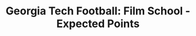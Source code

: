 ---
layout: post
title: "Georgia Tech Football: Film School - Expected Points"
description: "Advanced football nerdery ahead."
permalink: https://www.fromtherumbleseat.com/2020/6/30/21307811/georgia-tech-football-film-school-expected-points-college-football-epa-per-play-advanced-stats
---